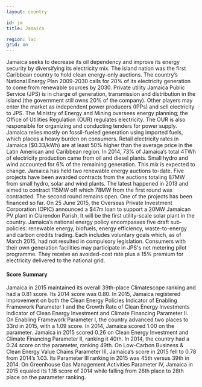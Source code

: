 ```yaml
---
layout: country

id: jm
title: Jamaica

region: lac
grid: on
---
```

Jamaica seeks to decrease its oil dependency and improve its energy security by diversifying its electricity mix. The island nation was the first Caribbean country to hold clean energy-only auctions. The country’s National Energy Plan 2009-2030 calls for 20% of its electricity generation to come from renewable sources by 2030.
Private utility Jamaica Public Service (JPS) is in charge of generation, transmission and distribution in the island (the government still owns 20% of the company). Other players may enter the market as independent power producers (IPPs) and sell electricity to JPS. The Ministry of Energy and Mining oversees energy planning; the Office of Utilities Regulation (OUR) regulates electricity. The OUR is also responsible for organizing and conducting tenders for power supply.
Jamaica relies mostly on fossil-fueled generation using imported fuels, which places a heavy burden on consumers. Retail electricity rates in Jamaica ($0.33/kWh) are at least 50% higher than the average price in the Latin American and Caribbean region.
In 2014, 73% of Jamaica’s total 4TWh of electricity production came from oil and diesel plants. Small hydro and wind accounted for 6% of the remaining generation. This mix is expected to change. Jamaica has held two renewable energy auctions to-date. Five projects have been awarded contracts from the auctions totaling 87MW from small hydro, solar and wind plants. The latest happened in 2013 and aimed to contract 115MW off which 78MW from the first round was contracted. The second round remains open. One of the projects has been financed so far. On 25 June 2015, the Overseas Private Investment Corporation (OPIC) announced a $47m loan to support a 20MW Jamaican PV plant in Clarendon Parish. It will be the first utility-scale solar plant in the country.
Jamaica’s national energy policy encompasses five draft sub-policies: renewable energy, biofuels, energy efficiency, waste-to-energy and carbon credits trading. Each includes voluntary goals which, as of March 2015, had not resulted in compulsory legislation. Consumers with their own generation facilities may participate in JPS's net metering pilot programme. They receive an avoided-cost rate plus a 15% premium for electricity delivered to the national grid.

#### Score Summary

Jamaica in 2015 maintained its overall 39th-place Climatescope ranking and had a 0.81 score. Its 2014 score was 0.80.
In 2015, Jamaica registered improvement on both the Clean Energy Policies Indicator of Enabling Framework Parameter I and the Growth Rate of Clean Energy Investments Indicator of Clean Energy Investment and Climate Financing Parameter II.
On Enabling Framework Parameter I, the country advanced two places to 33rd in 2015, with a 1.09 score. In 2014, Jamaica scored 1.00 on the parameter.
Jamaica in 2015 scored 0.26 on Clean Energy Investment and Climate Financing Parameter II, ranking it 40th. In 2014, the country had a 0.24 score on the parameter, ranking 49th.
On Low-Carbon Business & Clean Energy Value Chains Parameter III, Jamaica’s score in 2015 fell to 0.78 from 2014’s 1.03. Its Parameter III ranking in 2015 was 45th versus 39th in 2014.
On Greenhouse Gas Management Activities Parameter IV, Jamaica in 2015 equaled its 1.18 score of 2014 while falling from 26th place to 28th place on the parameter ranking.
